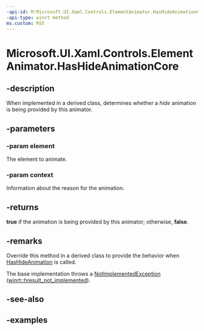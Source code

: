 ```yaml
---
-api-id: M:Microsoft.UI.Xaml.Controls.ElementAnimator.HasHideAnimationCore(Windows.UI.Xaml.UIElement,Microsoft.UI.Xaml.Controls.AnimationContext)
-api-type: winrt method
ms.custom: RS5
---
```


<!-- Method syntax.
virtual protected bool ElementAnimator.HasHideAnimationCore(UIElement element, AnimationContext context)
-->

# Microsoft.UI.Xaml.Controls.ElementAnimator.HasHideAnimationCore

## -description

When implemented in a derived class, determines whether a _hide_ animation is being provided by this animator.

## -parameters

### -param element

The element to animate.

### -param context

Information about the reason for the animation.

## -returns

**true** if the animation is being provided by this animator; otherwise, **false**.

## -remarks

Override this method in a derived class to provide the behavior when [HasHideAnimation](elementanimator_hashideanimation_1862585880.md) is called.

The base implementation throws a [NotImplementedException](/dotnet/api/system.notimplementedexception) ([winrt::hresult_not_implemented](/uwp/cpp-ref-for-winrt/error-handling/hresult-not-implemented)).

## -see-also

## -examples

